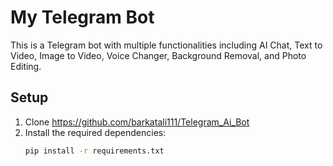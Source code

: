 # My Telegram Bot

This is a Telegram bot with multiple functionalities including AI Chat, Text to Video, Image to Video, Voice Changer, Background Removal, and Photo Editing.

## Setup

1. Clone https://github.com/barkatali111/Telegram_Ai_Bot
2. Install the required dependencies:
   ```bash
   pip install -r requirements.txt
